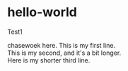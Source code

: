 # hello-world
Test1

chasewoek here. This is my first line.<br>
This is my second, and it's a bit longer.<br>
Here is my shorter third line.

